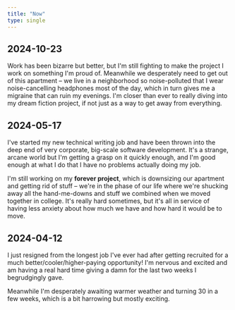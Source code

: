 ```yaml
---
title: "Now"
type: single
---
```


## 2024-10-23

Work has been bizarre but better, but I'm still fighting to make the project I work on something I'm proud of. Meanwhile we desperately need to get out of this apartment – we live in a neighborhood so noise-polluted that I wear noise-cancelling headphones most of the day, which in turn gives me a migraine that can ruin my evenings. I'm closer than ever to really diving into my dream fiction project, if not just as a way to get away from everything.

## 2024-05-17

I've started my new technical writing job and have been thrown into the deep end of very corporate, big-scale software development. It's a strange, arcane world but I'm getting a grasp on it quickly enough, and I'm good enough at what I do that I have no problems actually doing my job.

I'm still working on my **forever project**, which is downsizing our apartment and getting rid of stuff – we're in the phase of our life where we're shucking away all the hand-me-downs and stuff we combined when we moved together in college. It's really hard sometimes, but it's all in service of having less anxiety about how much we have and how hard it would be to move.

## 2024-04-12

I just resigned from the longest job I've ever had after getting recruited for a much better/cooler/higher-paying opportunity! I'm nervous and excited and am having a real hard time giving a damn for the last two weeks I begrudgingly gave.

Meanwhile I'm desperately awaiting warmer weather and turning 30 in a few weeks, which is a bit harrowing but mostly exciting.
